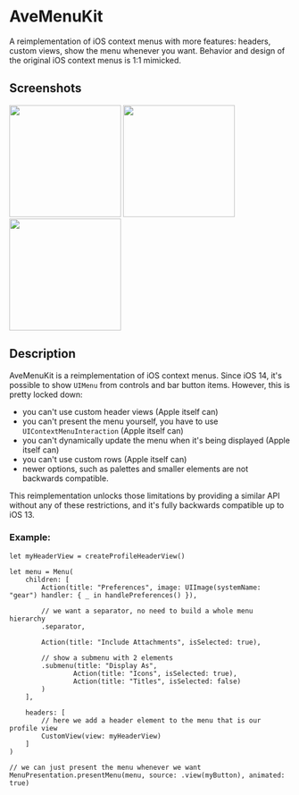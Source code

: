 # AveMenuKit

A reimplementation of iOS context menus with more features: headers, custom views, show the menu whenever you want. Behavior and design of the original iOS context menus is 1:1 mimicked.

## Screenshots

<img src= "https://github.com/user-attachments/assets/934353e1-e682-4b9f-9a12-a2eb651c119e" width=200>
<img src= "https://github.com/user-attachments/assets/a660b754-c9c1-4983-9aeb-0dd71143e30e" width=200>
<img src= "https://github.com/user-attachments/assets/e99c4603-e5ba-45fd-860f-dae191211b97" width=200>

## Description

AveMenuKit is a reimplementation of iOS context menus. Since iOS 14, it's possible to show `UIMenu` from controls and bar button items. However, this is pretty locked down: 

- you can't use custom header views (Apple itself can)
- you can't present the menu yourself, you have to use `UIContextMenuInteraction` (Apple itself can)
- you can't dynamically update the menu when it's being displayed (Apple itself can)
- you can't use custom rows (Apple itself can)
- newer options, such as palettes and smaller elements are not backwards compatible.

This reimplementation unlocks those limitations by providing a similar API without any of these restrictions, and it's fully backwards compatible up to iOS 13.

### Example:

```
let myHeaderView = createProfileHeaderView()

let menu = Menu(
	children: [
		Action(title: "Preferences", image: UIImage(systemName: "gear") handler: { _ in handlePreferences() }),
		
		// we want a separator, no need to build a whole menu hierarchy
		.separator,
		
		Action(title: "Include Attachments", isSelected: true),
		
		// show a submenu with 2 elements
		.submenu(title: "Display As",
				Action(title: "Icons", isSelected: true),
				Action(title: "Titles", isSelected: false)
		)
	],

	headers: [
		// here we add a header element to the menu that is our profile view
		CustomView(view: myHeaderView)
	]
)

// we can just present the menu whenever we want
MenuPresentation.presentMenu(menu, source: .view(myButton), animated: true)

```
